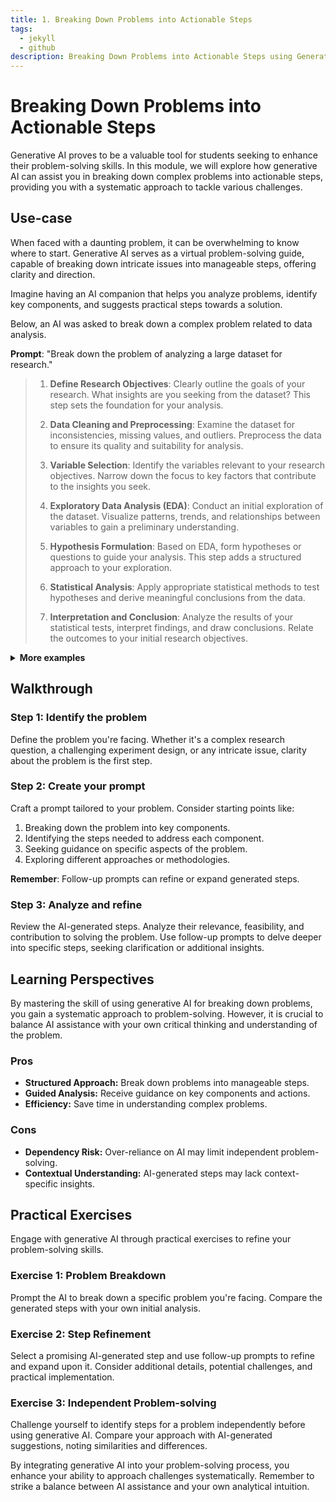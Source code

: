 ```yaml
---
title: 1. Breaking Down Problems into Actionable Steps
tags:
  - jekyll
  - github
description: Breaking Down Problems into Actionable Steps using Generative AI
---
```


# Breaking Down Problems into Actionable Steps

Generative AI proves to be a valuable tool for students seeking to enhance their problem-solving skills. In this module, we will explore how generative AI can assist you in breaking down complex problems into actionable steps, providing you with a systematic approach to tackle various challenges.

## Use-case

When faced with a daunting problem, it can be overwhelming to know where to start. Generative AI serves as a virtual problem-solving guide, capable of breaking down intricate issues into manageable steps, offering clarity and direction.

Imagine having an AI companion that helps you analyze problems, identify key components, and suggests practical steps towards a solution.

Below, an AI was asked to break down a complex problem related to data analysis.

**Prompt**: "Break down the problem of analyzing a large dataset for research."

> 1.  **Define Research Objectives**: Clearly outline the goals of your research. What insights are you seeking from the dataset? This step sets the foundation for your analysis.
>
> 2.  **Data Cleaning and Preprocessing**: Examine the dataset for inconsistencies, missing values, and outliers. Preprocess the data to ensure its quality and suitability for analysis.
>
> 3.  **Variable Selection**: Identify the variables relevant to your research objectives. Narrow down the focus to key factors that contribute to the insights you seek.
>
> 4.  **Exploratory Data Analysis (EDA)**: Conduct an initial exploration of the dataset. Visualize patterns, trends, and relationships between variables to gain a preliminary understanding.
>
> 5.  **Hypothesis Formulation**: Based on EDA, form hypotheses or questions to guide your analysis. This step adds a structured approach to your exploration.
>
> 6.  **Statistical Analysis**: Apply appropriate statistical methods to test hypotheses and derive meaningful conclusions from the data.
>
> 7.  **Interpretation and Conclusion**: Analyze the results of your statistical tests, interpret findings, and draw conclusions. Relate the outcomes to your initial research objectives.

<details>
  <summary><b>More examples</b></summary>

**Prompt:** "Break down the problem of designing a scientific experiment."

> 1.  **Define Research Question**: Clearly articulate the question your experiment aims to answer. This provides a clear focus for your design.
>
> 2.  **Research Design**: Select an appropriate experimental design. Consider factors such as control groups, variables, and sample size to ensure the validity of your results.
>
> 3.  **Variable Manipulation**: Identify the variables you will manipulate and control in your experiment. This step ensures you can isolate the effects of specific factors.
>
> 4.  **Data Collection Methods**: Choose the methods for collecting data. This could involve surveys, observations, measurements, or a combination, depending on your research design.
>
> 5.  **Data Analysis Plan**: Outline how you will analyze the collected data. Specify statistical tests or analytical approaches that align with your research question.
>
> 6.  **Ethical Considerations**: Address ethical considerations related to your experiment. Ensure the well-being and informed consent of participants.
>
> 7.  **Results Presentation**: Determine how you will present your experiment's results. Consider visuals, tables, and clear explanations to convey findings effectively.

**Follow-up prompt:** "Can you provide an example of defining research objectives for a data analysis project?"

> Sure, let's say your overall research objective is to understand factors influencing customer satisfaction in an e-commerce platform. Specific objectives could include identifying the impact of delivery times, product variety, and customer support responsiveness on satisfaction levels.

**Follow-up prompt:** "How can the AI assist in selecting an appropriate experimental design?"

> The AI can provide insights into different experimental designs based on the nature of your research question. It can suggest designs such as randomized controlled trials, factorial designs, or quasi-experimental designs, considering factors like causality and practicality.

**Follow-up prompt:** "Explain the concept of causality to me as if I were a child."

> Imagine you have two toy cars, and you want to find out if pushing one car makes the other move. If every time you push the first car, the second one moves, you can say there's a "cause and effect" relationship between pushing the first car (cause) and the second one moving (effect). Causality is like figuring out if one thing makes another thing happen.

</details>

## Walkthrough

### Step 1: Identify the problem

Define the problem you're facing. Whether it's a complex research question, a challenging experiment design, or any intricate issue, clarity about the problem is the first step.

### Step 2: Create your prompt

Craft a prompt tailored to your problem. Consider starting points like:

1. Breaking down the problem into key components.
1. Identifying the steps needed to address each component.
1. Seeking guidance on specific aspects of the problem.
1. Exploring different approaches or methodologies.

**Remember**: Follow-up prompts can refine or expand generated steps.

### Step 3: Analyze and refine

Review the AI-generated steps. Analyze their relevance, feasibility, and contribution to solving the problem. Use follow-up prompts to delve deeper into specific steps, seeking clarification or additional insights.

## Learning Perspectives

By mastering the skill of using generative AI for breaking down problems, you gain a systematic approach to problem-solving. However, it is crucial to balance AI assistance with your own critical thinking and understanding of the problem.

### Pros

- **Structured Approach:** Break down problems into manageable steps.
- **Guided Analysis:** Receive guidance on key components and actions.
- **Efficiency:** Save time in understanding complex problems.

### Cons

- **Dependency Risk:** Over-reliance on AI may limit independent problem-solving.
- **Contextual Understanding:** AI-generated steps may lack context-specific insights.

## Practical Exercises

Engage with generative AI through practical exercises to refine your problem-solving skills.

### Exercise 1: Problem Breakdown

Prompt the AI to break down a specific problem you're facing. Compare the generated steps with your own initial analysis.

### Exercise 2: Step Refinement

Select a promising AI-generated step and use follow-up prompts to refine and expand upon it. Consider additional details, potential challenges, and practical implementation.

### Exercise 3: Independent Problem-solving

Challenge yourself to identify steps for a problem independently before using generative AI. Compare your approach with AI-generated suggestions, noting similarities and differences.

By integrating generative AI into your problem-solving process, you enhance your ability to approach challenges systematically. Remember to strike a balance between AI assistance and your own analytical intuition.
